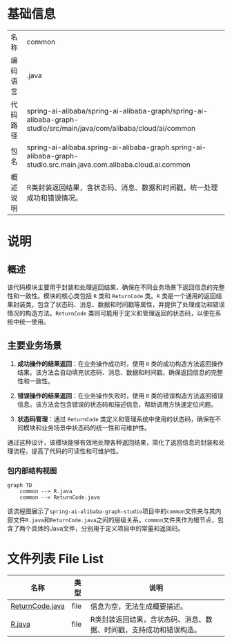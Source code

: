 # 基础信息

|      |      |
|------|------|
| 名称 | common |
| 编码语言 | .java |
| 代码路径 | spring-ai-alibaba/spring-ai-alibaba-graph/spring-ai-alibaba-graph-studio/src/main/java/com/alibaba/cloud/ai/common |
| 包名 | spring-ai-alibaba.spring-ai-alibaba-graph.spring-ai-alibaba-graph-studio.src.main.java.com.alibaba.cloud.ai.common |
| 概述说明 | R类封装返回结果，含状态码、消息、数据和时间戳，统一处理成功和错误情况。 |

# 说明

## 概述

该代码模块主要用于封装和处理返回结果，确保在不同业务场景下返回信息的完整性和一致性。模块的核心类包括 `R` 类和 `ReturnCode` 类。`R` 类是一个通用的返回结果封装类，包含了状态码、消息、数据和时间戳等属性，并提供了处理成功和错误情况的构造方法。`ReturnCode` 类则可能用于定义和管理返回的状态码，以便在系统中统一使用。

## 主要业务场景

1. **成功操作的结果返回**：在业务操作成功时，使用 `R` 类的成功构造方法返回操作结果。该方法会自动填充状态码、消息、数据和时间戳，确保返回信息的完整性和一致性。

2. **错误操作的结果返回**：在业务操作失败时，使用 `R` 类的错误构造方法返回错误信息。该方法会包含错误的状态码和描述信息，帮助调用方快速定位问题。

3. **状态码管理**：通过 `ReturnCode` 类定义和管理系统中使用的状态码，确保在不同模块和业务场景中状态码的统一性和可维护性。

通过这种设计，该模块能够有效地处理各种返回结果，简化了返回信息的封装和处理流程，提高了代码的可读性和可维护性。


### 包内部结构视图

```mermaid
graph TD
    common --> R.java
    common --> ReturnCode.java
```

该流程图展示了`spring-ai-alibaba-graph-studio`项目中的`common`文件夹与其内部文件`R.java`和`ReturnCode.java`之间的层级关系。`common`文件夹作为根节点，包含了两个具体的Java文件，分别用于定义项目中的常量和返回码。

# 文件列表 File List

| 名称   | 类型  | 说明 |
|-------|------|-------------|
| [ReturnCode.java](ReturnCode.md) | file | 信息为空，无法生成概要描述。 |
| [R.java](R.md) | file | R类封装返回结果，含状态码、消息、数据、时间戳，支持成功和错误构造。 |


